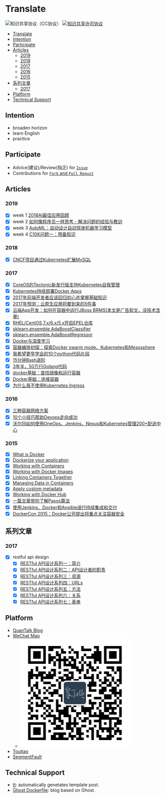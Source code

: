 # Translate
![知识共享协议（CC协议）](https://img.shields.io/badge/License-Creative%20Commons-brightgreen.svg)
<a rel="license" href="http://creativecommons.org/licenses/by-nc-sa/4.0/"><img alt="知识共享许可协议" style="border-width:0" src="https://i.creativecommons.org/l/by-nc-sa/4.0/88x31.png" /></a>

<!-- TOC -->

- [Translate](#translate)
- [Intention](#intention)
- [Participate](#participate)
- [Articles](#articles)
    - [2019](#2019)
    - [2018](#2018)
    - [2017](#2017)
    - [2016](#2016)
    - [2015](#2015)
- [系列文章](#系列文章)
    - [2017](#2017-1)
- [Platform](#platform)
- [Technical Support](#technical-support)

<!-- /TOC -->

## Intention
- broaden horizon
- learn English
- practice

## Participate
- Advice(建议)/Review(指正) for [`Issue`](https://github.com/adolphlwq/translate/issues/new)
- Contributions for [`Fork` and `Pull Requst`](https://github.com/adolphlwq/translate/fork)

## Articles
### 2019
- [X] week 1 [2018AI最佳应用回顾](/2019/01-a-look-back-at-the-year's-best-ai-stories.md)
- [X] week 2 [如何像程序员一样思考 - 解决问题的经验与教训](/2019/02-how-to-think-like-a-programmer.md)
- [X] week 3 [AutoML：自动设计自动驾驶机器学习模型](/2019/03-automating-the-design-of-machine-learning-models-for-autonomous-driving.md)
- [X] week 4 [C10K问题一：预备知识](/2019/04-the-c10k-problem-1.md)

### 2018
- [X] [CNCF项目通过Kubernetes扩展MySQL](/2018/01-cncf-host-vitess.md)

### 2017
- [X] [CoreOS的Tectonic新发行版支持Kubernetes自我管理](/2017/01-coreos-offers-self-hosting-kubernetes-new-tectonic-release.md)
- [X] [Kubernetes持续部署Docker Apps](/2017/02-continuous-deployment-of-docker-apps-to-kubernetes.md)
- [X] [2017年前端开发者应该回归初心并掌握基础知识](/2017/03-what-to-learn-in-2017-if-youre-a-frontend-developer.md)
- [X] [2017年预测：云原生应用将要到来的5件事](/2017/04-predictions-five-things-to-come-for-cloud-native-applications.md)
- [X] [云端App开发：如何在容器中运行JBoss BRMS(本文是广告软文，没技术含量)](/2017/05-app-dev-in-the-cloud-how-to-run-jboss-brms-in-a-container.md)
- [X] [RHEL/CentOS 7.x/6.x/5.x开启EPEL仓库](/2017/06-how-to-enable-epel-repository-for-rhel-centos-6-5.md)
- [X] [sklearn.ensemble.AdaBoostClassifier](/2017/07-sklearn.ensemble.AdaBoostClassifier.md)
- [X] [sklearn.ensemble.AdaBoostRegressor](/2017/08-sklearn.ensemble.AdaBoostRegressor.md)
- [X] [Docker与深度学习](/2017/09-deep-learning-with-docker.md)
- [X] [容器编排初探：探索Docker swarm mode、Kubernetes和Mesosphere](/2017/17-container-orchestration-primer-swarm-k8s-mesosphere.md)
- [X] [我希望更早学会的10个python代码片段](/2017/18-top-10-python-idioms-i-wish-learn-earlier.md)
- [X] [15分钟Bash进阶](/2017/19-better-bash-scripting-in-15-minutes.md)
- [X] [3年半，50万行Golang代码](/2017/20-3.5yrs-500k-lines-of-go.md)
- [X] [docker基础：查找镜像和运行容器](/2017/22-find-image-run-container.md)
- [X] [Docker基础：连接容器](/2017/23-connect-containers.md)
- [X] [为什么我不使用Kubernetes Ingress](/2017/24-kubernetes-ingress-why-i-do-not-use-it.md)

### 2016
- [X] [三种容器网络方案](http://dockone.io/article/1754)
- [X] [10个小技巧帮助Devops走向成功](http://dockone.io/article/1781)
- [X] [沃尔玛如何使用OneOps、Jenkins、Nexus和Kubernetes管理200+配送中心](http://dockone.io/article/1824)

### 2015
- [X] [What is Docker](http://segmentfault.com/a/1190000002756858)
- [X] [Dockerize your application](http://segmentfault.com/a/1190000002760996)
- [X] [Working with Containers](http://segmentfault.com/a/1190000002761949)
- [X] [Working with Docker Images](http://segmentfault.com/a/1190000002763168)
- [X] [Linking Containers Together](http://segmentfault.com/a/1190000002767022)
- [X] [Managing Data in Containers](http://segmentfault.com/a/1190000002774628)
- [X] [Apply custom metadata](http://segmentfault.com/a/1190000002779151)
- [X] [Working with Docker Hub](http://segmentfault.com/a/1190000003710249)
- [X] [一篇文章带你了解Paxos算法](http://dockone.io/article/640)
- [X] [使用Jenkins、Docker和Ansible进行持续集成和交付](http://dockone.io/article/668)
- [X] [DockerCon 2015：Docker公司提出将重点关注容器安全](http://dockone.io/article/833)

## 系列文章
### 2017
- [X] restful api design
  - [X] [RESTful API设计系列一：简介](/2017/10-restful-api-design_introduction.md)
  - [X] [RESTful API设计系列二：API设计者的职责](/2017/11-restful-api-design_the-job-of-api-designer.md)
  - [X] [RESTful API设计系列三：资源](/2017/12-restful-api-design_resources.md)
  - [X] [RESTful API设计系列四：URLs](/2017/13-restful-api-design_urls.md)
  - [X] [RESTful API设计系列五：方法](/2017/14-restful-api-design_methods.md)
  - [X] [RESTful API设计系列六：关系](/2017/15-restful-api-design_relationships.md)
  - [X] [RESTful API设计系列七：表单](/2017/16-restful-api-design_forms.md)

## Platform
- [QuanTalk Blog](https://blog.adolphlwq.xyz)
- [WeChat Map]()
    - ![](/images/mp/wechat_QuanTalk.jpg)
- [Toutiao](https://www.toutiao.com/c/user/109259952103/#mid=1620744253628420)
- [SegmentFault](https://segmentfault.com/blog/quantalk)

## Technical Support
- [tt](https://github.com/adolphlwq/tt): automatically genetates template post.
- [Ghost Dockerfile](https://github.com/adolphlwq/ghost-blog): blog based on Ghost.